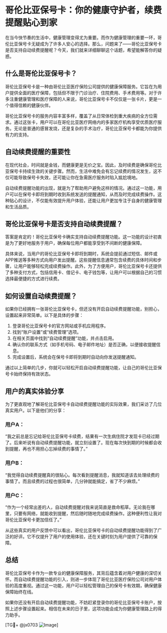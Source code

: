 # 哥伦比亚保号卡：你的健康守护者，续费提醒贴心到家

在当今快节奏的生活中，健康管理变得尤为重要。而作为健康管理的重要一环，哥伦比亚保号卡无疑成为了许多人安心的选择。那么，问题来了——哥伦比亚保号卡是否支持自动续费提醒呢？今天，我们就来详细聊聊这个话题，希望能解答你的疑惑。

## 什么是哥伦比亚保号卡？

哥伦比亚保号卡是一种由哥伦比亚医疗保险公司提供的健康保障服务。它旨在为用户提供全面的医疗保障，包括但不限于门诊治疗、住院费用、手术费用等。对于许多注重健康管理和医疗保障的人来说，哥伦比亚保号卡不仅仅是一张卡片，更是一个值得信赖的健康伙伴。

哥伦比亚保号卡的服务内容丰富多样，覆盖了从日常体检到重大疾病的全方位需求。通过这张卡，用户可以在哥伦比亚医疗网络内的多家医疗机构享受优质医疗服务。无论是普通的感冒发烧，还是复杂的手术治疗，哥伦比亚保号卡都能为你提供有力的支持。

## 自动续费提醒的重要性

在现代社会，时间就是金钱，而健康更是无价之宝。因此，及时续费是确保哥伦比亚保号卡持续生效的关键步骤。然而，生活中难免会有忘记续费的情况发生，这不仅可能导致保号卡失效，还可能让你在急需医疗服务时陷入尴尬境地。

自动续费提醒功能的出现，就是为了帮助用户避免这样的情况。通过这一功能，用户可以在保号卡即将到期时收到系统发送的提醒通知，从而及时完成续费操作。这种贴心的设计，不仅能有效提升用户体验，还能让用户更加专注于自身的健康管理和生活品质。

## 哥伦比亚保号卡是否支持自动续费提醒？

答案是肯定的！哥伦比亚保号卡确实支持自动续费提醒功能。这一功能的设计初衷是为了更好地服务于用户，确保每位用户都能享受到不间断的健康保障。

具体来说，当用户的哥伦比亚保号卡即将到期时，系统会提前通过短信、邮件或APP推送等多种方式向用户发出提醒。这些提醒信息通常包含续费的具体时间和步骤，让用户能够轻松完成续费操作。此外，为了方便用户，哥伦比亚保号卡还提供了多种支付方式，包括信用卡、借记卡、电子钱包等，让用户可以根据自己的习惯选择最便捷的方式进行续费。

## 如何设置自动续费提醒？

如果你已经拥有一张哥伦比亚保号卡，但还没有开启自动续费提醒功能，别担心，设置起来非常简单。以下是具体的步骤：

1. 登录哥伦比亚保号卡的官方网站或手机应用程序。
2. 找到“账户设置”或“续费管理”选项。
3. 在相关页面中找到“自动续费提醒”功能，并点击启用。
4. 确认你的联系方式（如手机号码、电子邮件地址）是否正确，以便接收提醒信息。
5. 完成设置后，系统会在保号卡即将到期时自动向你发送提醒通知。

通过以上简单的几步，你就可以轻松开启自动续费提醒功能，让自己的哥伦比亚保号卡始终保持有效状态。

## 用户的真实体验分享

为了更直观地了解哥伦比亚保号卡自动续费提醒功能的实际效果，我们采访了几位真实用户。以下是他们的分享：

### 用户A：
“我之前总是忘记给哥伦比亚保号卡续费，结果有一次生病住院才发现卡已经过期了。后来听说有自动续费提醒功能，就立刻设置了。现在每次快到期的时候都会收到提醒，再也不用担心忘掉续费的事情了。”

### 用户B：
“我觉得自动续费提醒真的很贴心。每次看到提醒消息，我就知道该去处理续费的事情了。而且续费的过程也很简单，几分钟就能搞定，省了不少麻烦。”

### 用户C：
“作为一个经常出差的人，自动续费提醒对我来说简直是救命稻草。无论我在哪里，只要有网络，就能收到提醒，然后随时随地完成续费操作。这种便利性让我对哥伦比亚保号卡更加信任了。”

从这些真实的用户反馈中可以看出，哥伦比亚保号卡的自动续费提醒功能得到了广泛的好评。它不仅提升了用户的使用体验，还在关键时刻为用户提供了可靠的保障。

## 总结

哥伦比亚保号卡作为一款专业的健康保障服务，其背后蕴含着对用户健康的深切关怀。而自动续费提醒功能的引入，则进一步体现了哥伦比亚医疗保险公司对用户体验的高度重视。通过这一功能，用户可以轻松管理自己的保号卡有效期，确保健康保障始终在线。

如果你还没有开启自动续费提醒功能，不妨赶紧登录你的哥伦比亚保号卡账户，按照上述步骤设置起来。相信在未来的日子里，这项功能会成为你健康管理路上的得力助手。

[TG💪+ @jx0703 ![Image](https://github.com/user-attachments/assets/dbca1d08-cadb-493c-b0ec-ad6f7a83f270)]